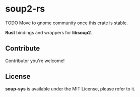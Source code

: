 # soup2-rs

TODO Move to gnome community once this crate is stable.

**Rust** bindings and wrappers for **libsoup2**.

## Contribute

Contributor you're welcome!

## License

**soup-sys** is available under the MIT License, please refer to it.
